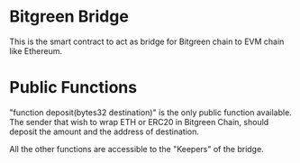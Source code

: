 # Bitgreen Bridge
This is the smart contract to act as bridge for Bitgreen chain to EVM chain like Ethereum.

# Public Functions

"function deposit(bytes32 destination)" is the only public function available.  
The sender that wish to wrap ETH or ERC20 in Bitgreen Chain, should deposit the amount and the address of destination.

All the other functions are accessible to the "Keepers" of the bridge.


